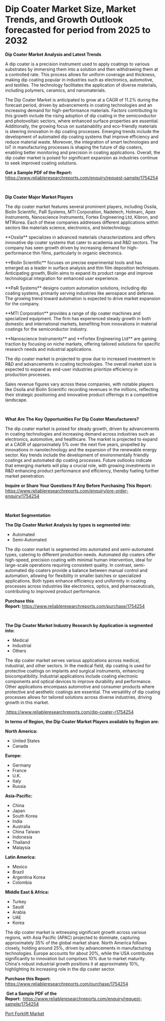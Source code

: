 <p><h1>Dip Coater Market Size, Market Trends, and Growth Outlook forecasted for period from 2025 to 2032</h1></p><p><strong>Dip Coater Market Analysis and Latest Trends</strong></p>
<p><p>A dip coater is a precision instrument used to apply coatings to various substrates by immersing them into a solution and then withdrawing them at a controlled rate. This process allows for uniform coverage and thickness, making dip coating popular in industries such as electronics, automotive, and textiles. The technology facilitates the application of diverse materials, including polymers, ceramics, and nanomaterials.</p><p>The Dip Coater Market is anticipated to grow at a CAGR of 11.2% during the forecast period, driven by advancements in coating technologies and an increasing demand for high-performance materials. Factors contributing to this growth include the rising adoption of dip coating in the semiconductor and photovoltaic sectors, where enhanced surface properties are essential. Additionally, the growing focus on sustainability and eco-friendly materials is steering innovation in dip coating processes. Emerging trends include the development of automated dip coating systems that improve efficiency and reduce material waste. Moreover, the integration of smart technologies and IoT in manufacturing processes is shaping the future of dip coaters, enabling better monitoring and precision in coating applications. Overall, the dip coater market is poised for significant expansion as industries continue to seek improved coating solutions.</p></p>
<p><strong>Get a Sample PDF of the Report:&nbsp;</strong> <a href="https://www.reliableresearchreports.com/enquiry/request-sample/1754254?utm_campaign=2009&utm_medium=2&utm_source=Github&utm_content=ia&utm_term=18022025&utm_id=dip-coater">https://www.reliableresearchreports.com/enquiry/request-sample/1754254</a></p>
<p>&nbsp;</p>
<p><strong>Dip Coater Major Market Players</strong></p>
<p><p>The dip coater market features several prominent players, including Ossila, Biolin Scientific, PaR Systems, MTI Corporation, Nadetech, Holmarc, Apex Instruments, Nanoscience Instruments, Fortex Engineering Ltd, Kibron, and MTIKorea. Each of these companies addresses different applications within sectors like materials science, electronics, and biotechnology.</p><p>**Ossila** specializes in advanced materials characterizations and offers innovative dip coater systems that cater to academia and R&D sectors. The company has seen growth driven by increasing demand for high-performance thin films, particularly in organic electronics.</p><p>**Biolin Scientific** focuses on precise experimental tools and has emerged as a leader in surface analysis and thin film deposition techniques. Anticipating growth, Biolin aims to expand its product range and improve technological integration for enhanced user experience.</p><p>**PaR Systems** designs custom automation solutions, including dip coating systems, primarily serving industries like aerospace and defense. The growing trend toward automation is expected to drive market expansion for the company.</p><p>**MTI Corporation** provides a range of dip coater machines and specialized equipment. The firm has experienced steady growth in both domestic and international markets, benefiting from innovations in material coatings for the semiconductor industry.</p><p>**Nanoscience Instruments** and **Fortex Engineering Ltd** are gaining traction by focusing on niche markets, offering tailored solutions for specific research needs and industrial applications.</p><p>The dip coater market is projected to grow due to increased investment in R&D and advancements in coating technologies. The overall market size is expected to expand as end-user industries prioritize efficiency in production processes.</p><p>Sales revenue figures vary across these companies, with notable players like Ossila and Biolin Scientific recording revenues in the millions, reflecting their strategic positioning and innovative product offerings in a competitive landscape.</p></p>
<p>&nbsp;</p>
<p><strong>What Are The Key Opportunities For Dip Coater Manufacturers?</strong></p>
<p><p>The dip coater market is poised for steady growth, driven by advancements in coating technologies and increasing demand across industries such as electronics, automotive, and healthcare. The market is projected to expand at a CAGR of approximately 5% over the next five years, propelled by innovations in nanotechnology and the expansion of the renewable energy sector. Key trends include the development of environmentally friendly coatings and automated dip coating processes. Future outlooks indicate that emerging markets will play a crucial role, with growing investments in R&D enhancing product performance and efficiency, thereby fueling further market penetration.</p></p>
<p><strong>Inquire or Share Your Questions If Any Before Purchasing This Report:</strong> <a href="https://www.reliableresearchreports.com/enquiry/pre-order-enquiry/1754254?utm_campaign=2009&utm_medium=2&utm_source=Github&utm_content=ia&utm_term=18022025&utm_id=dip-coater">https://www.reliableresearchreports.com/enquiry/pre-order-enquiry/1754254</a></p>
<p>&nbsp;</p>
<p><strong>Market Segmentation</strong></p>
<p><strong>The Dip Coater Market Analysis by types is segmented into:</strong></p>
<p><ul><li>Automated</li><li>Semi-Automated</li></ul></p>
<p><p>The dip coater market is segmented into automated and semi-automated types, catering to different production needs. Automated dip coaters offer high-speed, precision coating with minimal human intervention, ideal for large-scale operations requiring consistent quality. In contrast, semi-automated dip coaters provide a balance between manual control and automation, allowing for flexibility in smaller batches or specialized applications. Both types enhance efficiency and uniformity in coating processes across industries like electronics, optics, and pharmaceuticals, contributing to improved product performance.</p></p>
<p><strong>Purchase this Report:&nbsp;</strong><a href="https://www.reliableresearchreports.com/purchase/1754254?utm_campaign=2009&utm_medium=2&utm_source=Github&utm_content=ia&utm_term=18022025&utm_id=dip-coater">https://www.reliableresearchreports.com/purchase/1754254</a></p>
<p>&nbsp;</p>
<p><strong>The Dip Coater Market Industry Research by Application is segmented into:</strong></p>
<p><ul><li>Medical</li><li>Industrial</li><li>Others</li></ul></p>
<p><p>The dip coater market serves various applications across medical, industrial, and other sectors. In the medical field, dip coating is used for protective coatings on implants and surgical instruments, enhancing biocompatibility. Industrial applications include coating electronic components and optical devices to improve durability and performance. Other applications encompass automotive and consumer products where protective and aesthetic coatings are essential. The versatility of dip coating processes allows for tailored solutions across diverse industries, driving growth in this market.</p></p>
<p><a href="https://www.reliableresearchreports.com/dip-coater-r1754254?utm_campaign=2009&utm_medium=2&utm_source=Github&utm_content=ia&utm_term=18022025&utm_id=dip-coater">&nbsp;https://www.reliableresearchreports.com/dip-coater-r1754254</a></p>
<p><strong>In terms of Region, the Dip Coater Market Players available by Region are:</strong></p>
<p>
    <p> <strong> North America: </strong>
        <ul>
            <li>United States</li>
            <li>Canada</li>
        </ul>
        </p> 
    <p> <strong> Europe: </strong>
        <ul>
            <li>Germany</li>
            <li>France</li>
            <li>U.K.</li>
            <li>Italy</li>
            <li>Russia</li>
        </ul>
        </p> 
    <p> <strong> Asia-Pacific: </strong>
        <ul>
            <li>China</li>
            <li>Japan</li>
            <li>South Korea</li>
            <li>India</li>
            <li>Australia</li>
            <li>China Taiwan</li>
            <li>Indonesia</li>
            <li>Thailand</li>
            <li>Malaysia</li>
        </ul>
        </p> 
    <p> <strong> Latin America: </strong>
        <ul>
            <li>Mexico</li>
            <li>Brazil</li>
            <li>Argentina Korea</li>
            <li>Colombia</li>
        </ul>
        </p> 
    <p> <strong> Middle East & Africa: </strong>
        <ul>
            <li>Turkey</li>
            <li>Saudi</li>
            <li>Arabia</li>
            <li>UAE</li>
            <li>Korea</li>
        </ul>
    </p>
    </p>
<p><p>The dip coater market is witnessing significant growth across various regions, with Asia Pacific (APAC) projected to dominate, capturing approximately 35% of the global market share. North America follows closely, holding around 25%, driven by advancements in manufacturing technologies. Europe accounts for about 20%, while the USA contributes significantly to innovation but comprises 10% due to market maturity. China's robust industrial growth positions it at approximately 10%, highlighting its increasing role in the dip coater sector.</p></p>
<p><strong>Purchase this Report: </strong><a href="https://www.reliableresearchreports.com/purchase/1754254?utm_campaign=2009&utm_medium=2&utm_source=Github&utm_content=ia&utm_term=18022025&utm_id=dip-coater">https://www.reliableresearchreports.com/purchase/1754254</a></p>
<p>&nbsp;<strong>Get a Sample PDF of the Report:&nbsp;&nbsp;</strong><a href="https://www.reliableresearchreports.com/enquiry/request-sample/1754254?utm_campaign=2009&utm_medium=2&utm_source=Github&utm_content=ia&utm_term=18022025&utm_id=dip-coater">https://www.reliableresearchreports.com/enquiry/request-sample/1754254</a></p>
<p><strong></strong></p>
<p><p><a href="https://github.com/hgf64gh/Market-Research-Report-List-1/blob/main/port-forklift-market.md?utm_campaign=2009&utm_medium=2&utm_source=Github&utm_content=ia&utm_term=18022025&utm_id=dip-coater">Port Forklift Market</a></p></p>